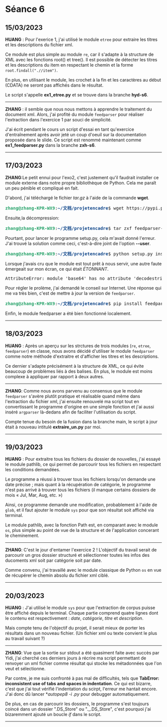 # Séance 6


## 15/03/2023

**HUANG** : Pour l'exerice 1, j'ai utilisé le module `etree` pour extraire les titres et les descriptions du fichier xml.

Ce module est plus simple au module `re`, car il s'adapte à la structure de XML avec les fonctions root() et tree(). Il est possible de détecter les titres et les descriptions du item en respectant le chemin et la forme `root.findall(".//item")`.

En plus, en utilisant le module, les crochet à la fin et les caractères au début (CDATA) ne seront pas affichés dans le résultat.

Le script s'appelle **ex1_etree.py** et se trouve dans la branche **hyd-s6**.
***

**ZHANG** : il semble que nous nous mettons à apprendre le traitement du document xml. Alors, j'ai profité du module `feedparser` pour réaliser l'extraction dans l'exercice 1 par souci de simplicité. 

J'ai écrit pendant le cours un script d'essai en tant qu'exercice d'entraînement après avoir jeté un coup d'oeuil sur la documentation proposée dans le slide. Ce script est renommé maintenant comme **ex1_feedparser.py** dans la branche **zxh-s6**. 
***

## 17/03/2023

**ZHANG**:Le petit ennui pour l'exo2, c'est justement qu'il faudrait installer ce module externe dans notre propre bibliothèque de Python. Cela me paraît un peu pénible et compliqué en fait. 

D'abord, j'ai téléchargé le fichier *tar.gz* à l'aide de la commande **wget**.
<pre><font color="#26A269"><b>zhang@zhang-KPR-WX9</b></font>:<font color="#12488B"><b>~/文档/projetencadre</b></font>$ wget https://pypi.python.org/packages/source/f/feedparser/feedparser-5.1.3.tar.gz#md5=f2253de78085a1d5738f626fcc1d8f71 --no-check-certificate</pre>
Ensuite,la décompression:
<pre><font color="#26A269"><b>zhang@zhang-KPR-WX9</b></font>:<font color="#12488B"><b>~/文档/projetencadre</b></font>$ tar zxf feedparser-5.1.3.tar.gz</pre>
Pourtant, pour lancer le programme setup.py, cela m'avait donné l'erreur. J'ai trouvé la solution comme ceci, c'est-à-dire joint de l'option **--user**.
<pre><font color="#26A269"><b>zhang@zhang-KPR-WX9</b></font>:<font color="#12488B"><b>~/文档/projetencadre</b></font>$ python setup.py install --user</pre>
Lorsque j'avais cru que le module est tout prêt à nous servir, une autre faute émergeait sur mon écran, ce qui était *ÉTONNANT*.
<pre>AttributeError: module &apos;base64&apos; has no attribute &apos;decodestring&apos;</pre>
Pour régler le prolème, j'ai demandé le conseil sur Internet. Une réponse qui me va très bien, c'est de mettre à jour la version de `feedparser`.  
<pre><font color="#26A269"><b>zhang@zhang-KPR-WX9</b></font>:<font color="#12488B"><b>~/文档/projetencadre</b></font>$ pip install feedparser --upgrade</pre>
Enfin, le module feedparser a été bien fonctionné localement.
***

## 18/03/2023

**HUANG** : Après un aperçu sur les strctures de trois modules (`re`, `etree`, `feedparser`) en classe, nous avons décidé d'utiliser le module `feedparser` comme notre méthode d'extraitre et d'afficher les titres et les descriptions.

Ce dernier s'adapte précisément à la structure de XML, ce qui évite beaucoup de problèmes liés à des balises. En plus, le module est moins complexe à appliquer par rapport à deux autres.
***

**ZHANG**: Comme nous avons parvenu au consensus que le module `feedparser` s'avère plutôt pratique et réalisable quand même dans l'extraction du fichier xml, j'ai ensuite renouvelé ma script tout en convertissant le programme d'origine en une simple fonction et j'ai aussi inséré `argparser` là-dedans afin de faciliter l'utilisation du script. 

Compte tenue du besoin de la fusion dans la branche main, le script à jour était à nouveau intitulé **extraire_un.py** par moi.
***

## 19/03/2023

**HUANG** : Pour extraitre tous les fichiers du dossier de nouvelles, j'ai essayé le module pathlib, ce qui permet de parcourir tous les fichiers en respectant les conditions demandées.

Le programme a réussi à trouver tous les fichiers lorsqu'on demande une date précise ; mais quant à la récupération de catégorie, le programme n'est pas arrivé à trouver tous les fichiers (il manque certains dossiers de mois « Jul, Mar, Aug, etc. »)

Ainsi, ce programme demande une modification, probablement à l'aide de `glob`, et il faut ajouter le module `sys` pour que son résultat soit affiché via terminal.

Le module pathlib, avec la fonction Path est, en comparant avec le module `os`, plus simple au point de vue de la structure et de l'application concerant le cheminement.
***

**ZHANG**: C'est le jour d'entamer l'exercice 2 ! L'objectif du travail serait de parcourir un gros dossier structuré et sélectionner toutes les infos des ducoments xml soit par catégorie soit par date.

Comme convenu, j'ai travaillé avec le module classique de Python `os` en vue de récupérer le chemin absolu du fichier xml ciblé. 
***
## 20/03/2023

**HUANG** : J'ai utilisé le module `sys` pour que l'extraction de corpus puisse être affiché depuis le terminal. Chaque partie comprend quatre lignes dont le contenu est respectivement : *date*, *catégorie*, *titre* et *description*.

Mais compte tenu de l'objectif du projet, il serait mieux de porter les résultats dans un nouveau fichier. (Un fichier xml ou texte convient le plus au travail suivant ?)
***
**ZHANG**: Vue que la sortie sur stdout a été quasiment faite avec succès par Yidi, j'ai cherché ces derniers jours à récrire ma script permettant de renvoyer un xml fichier comme résultat qui stocke les métadonnées que l'on veut et sélectionne.

Par contre, je me suis confronté à pas mal de difficultés, tels que 
**TabError: inconsistent use of tabs and spaces in indentation**. Ce qui est bizarre, c'est que j'ai tout vérifié l'indentation du scirpt, l'erreur me hantait encore. J'ai donc dû lancer **autopep8 -i  *.py** pour debugger automatiquement.

De plus, en cas de parcourir les dossiers, le programme s'est toujours coincé dans un dossier ".DS_Store" ou "._.DS_Store", c'est pourquoi j'ai bizaremment ajouté un boucle *if* dans le script.
***


